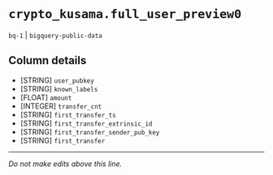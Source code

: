 # `crypto_kusama.full_user_preview0`
`bq-1` | `bigquery-public-data`

## Column details
* [STRING]    `user_pubkey`
* [STRING]    `known_labels`
* [FLOAT]     `amount`
* [INTEGER]   `transfer_cnt`
* [STRING]    `first_transfer_ts`
* [STRING]    `first_transfer_extrinsic_id`
* [STRING]    `first_transfer_sender_pub_key`
* [STRING]    `first_transfer`

-------------------------------------------------------------------------------
*Do not make edits above this line.*
